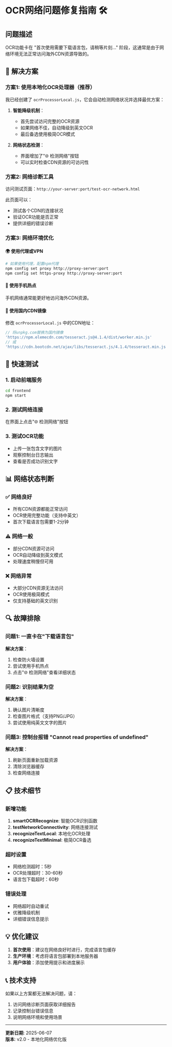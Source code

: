# OCR网络问题修复指南 🛠️

## 问题描述
OCR功能卡在 "首次使用需要下载语言包，请稍等片刻..." 阶段，这通常是由于网络环境无法正常访问海外CDN资源导致的。

## 🔧 解决方案

### 方案1: 使用本地化OCR处理器（推荐）
我已经创建了 `ocrProcessorLocal.js`，它会自动检测网络状况并选择最优方案：

1. **智能降级机制**：
   - 首先尝试访问完整的OCR资源
   - 如果网络不佳，自动降级到英文OCR
   - 最后备选使用极简OCR模式

2. **网络状态检测**：
   - 界面增加了"🌐 检测网络"按钮
   - 可以实时检查CDN资源的可访问性

### 方案2: 网络诊断工具
访问测试页面：`http://your-server:port/test-ocr-network.html`

此页面可以：
- 测试各个CDN的连接状况
- 验证OCR功能是否正常
- 提供详细的错误诊断

### 方案3: 网络环境优化

#### 🌍 使用代理或VPN
```bash
# 如果使用代理，配置npm代理
npm config set proxy http://proxy-server:port
npm config set https-proxy http://proxy-server:port
```

#### 📱 使用手机热点
手机网络通常能更好地访问海外CDN资源。

#### 🔄 使用国内CDN镜像
修改 `ocrProcessorLocal.js` 中的CDN地址：
```javascript
// 将unpkg.com替换为国内镜像
'https://npm.elemecdn.com/tesseract.js@4.1.4/dist/worker.min.js'
// 或
'https://cdn.bootcdn.net/ajax/libs/tesseract.js/4.1.4/tesseract.min.js'
```

## 🚀 快速测试

### 1. 启动前端服务
```bash
cd frontend
npm start
```

### 2. 测试网络连接
在界面上点击"🌐 检测网络"按钮

### 3. 测试OCR功能
- 上传一张包含文字的图片
- 观察控制台日志输出
- 查看是否成功识别文字

## 📊 网络状态判断

### ✅ 网络良好
- 所有CDN资源都能正常访问
- OCR使用完整功能（支持中英文）
- 首次下载语言包需要1-2分钟

### ⚠️ 网络一般
- 部分CDN资源可访问
- OCR自动降级到英文模式
- 处理速度稍慢但可用

### ❌ 网络异常
- 大部分CDN资源无法访问
- OCR使用极简模式
- 仅支持基础的英文识别

## 🔍 故障排除

### 问题1: 一直卡在"下载语言包"
**解决方案**：
1. 检查防火墙设置
2. 尝试使用手机热点
3. 点击"🌐 检测网络"查看详细状态

### 问题2: 识别结果为空
**解决方案**：
1. 确认图片清晰度
2. 检查图片格式（支持PNG/JPG）
3. 尝试使用纯英文文字的图片

### 问题3: 控制台报错 "Cannot read properties of undefined"
**解决方案**：
1. 刷新页面重新加载资源
2. 清除浏览器缓存
3. 检查网络连接

## 📋 技术细节

### 新增功能
1. **smartOCRRecognize**: 智能OCR识别函数
2. **testNetworkConnectivity**: 网络连接测试
3. **recognizeTextLocal**: 本地化OCR处理
4. **recognizeTextMinimal**: 极简OCR备选

### 超时设置
- 网络检测超时：5秒
- OCR处理超时：30-60秒
- 语言包下载超时：60秒

### 错误处理
- 网络超时自动重试
- 优雅降级机制
- 详细错误信息提示

## 💡 优化建议

1. **首次使用**：建议在网络良好时进行，完成语言包缓存
2. **生产环境**：考虑将语言包部署到本地服务器
3. **用户体验**：添加使用提示和进度展示

## 📞 技术支持

如果以上方案都无法解决问题，请：
1. 访问网络诊断页面获取详细报告
2. 记录控制台错误信息
3. 说明网络环境和使用场景

---

**更新日期**: 2025-06-07  
**版本**: v2.0 - 本地化网络优化版 